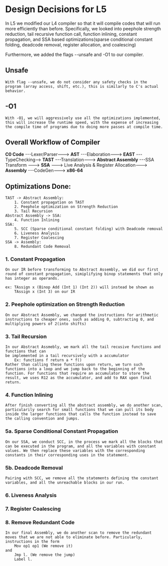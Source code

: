 # Design Decisions for L5

In L5 we modified our L4 compiler so that it will compile codes that will run more efficiently than before. Specifically, we looked into peephole strength reduction, tail recursive function call, function inlining, constant propagation, and SSA based optimizations(sparse conditional constant folding, deadcode removal, register allocation, and coalescing)

Furthermore, we added the flags --unsafe and -O1 to our compiler.

## Unsafe
    With flag --unsafe, we do not consider any safety checks in the program (array access, shift, etc.), this is similarly to C's actual behavior.
    
## -O1
    With -O1, we will aggressively use all the optimizations implemented, this will increase the runtime speed, with the expense of increasing the compile time of programs due to doing more passes at compile time.

## Overall Workflow of Compiler

**C0 Code** ---Lexer/Parser---> **AST** ---Elaboration---> **EAST** ---TypeChecking--> **TAST** ---Translation---> **Abstract Assembly** ---SSA Transform ---> **SSA** ---> Live Analysis & Register Allocation---> **Assembly** ---CodeGen---> **x86-64**

## Optimizations Done:
```
TAST -> Abstract Assembly: 
    1. Constant propagation on TAST
    2. Peephole optimization on Strength Reduction
    3. Tail Recursion
Abstract Assembly -> SSA:
    4. Function Inlining
SSA: 
    5. SCC (Sparse conditional constant folding) with Deadcode removal
    6. Liveness Analysis 
    7. Register Coalescing
SSA -> Assembly:
    8. Redundant Code Removal
```

### 1. Constant Propagation
    On our IR before transforming to Abstract Assembly, we did our first round of constant propagation, simiplifying binop statements that only has integer as operands.

    ex: TAssign x (Binop Add (Int 1) (Int 2)) will instead be shown as 
        TAssign x (Int 3) on our IR

### 2. Peephole optimization on Strength Reduction
    On our Abstract Assembly, we changed the instructions for arithmetic instructions to cheaper ones, such as adding 0, subtracting 0, and multiplying powers of 2(into shifts)

### 3. Tail Recursion
    In our Abstract Assmebly, we mark all the tail recusive functions and functions that can 
    be implemented in a tail recursively with a accumulator 
        Ex: functions f return a * f()  
    Rather than calling these functions upon return, we turn such functions into a loop and we jump back to the beginning of the function. For functions that require an accumulator to store the result, we uses R12 as the accumulator, and add to RAX upon final return.

### 4. Function Inlining
    After finish converting all the abstract assembly, we do another scan, particularily search for small functions that we can pull its body inside the larger functions that calls the function instead to save the calling convention and jumps. 

### 5a. Sparse Conditional Constant Propagation
    On our SSA, we conduct SCC, in the process we mark all the blocks that can be executed in the program, and all the variables with constant values. We then replace these variables with the corresponding constants in their corresponding uses in the statement.

### 5b. Deadcode Removal
    Pairing with SCC, we remove all the statements defining the constant variables, and all the unreachable blocks in our run. 

### 6. Liveness Analysis
### 7. Register Coalescing
### 8. Remove Redundant Code
    In our final Assembly, we do another scan to remove the redundant moves that we are not able to eliminate before. Particularly, instructions in the form
        Mov op1 op1 (We remove it)
    and 
        Jmp l. (We remove the jump)
        Label l.